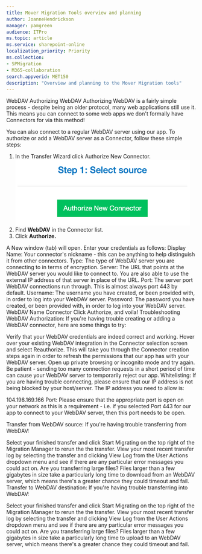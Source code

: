 ```yaml
---
title: Mover Migration Tools overview and planning
author: JoanneHendrickson
manager: pamgreen
audience: ITPro
ms.topic: article
ms.service: sharepoint-online
localization_priority: Priority
ms.collection: 
- SPMigration
- M365-collaboration
search.appverid: MET150
description: "Overview and planning to the Mover Migration tools"
---
```

WebDAV
Authorizing WebDAV
Authorizing WebDAV is a fairly simple process - despite being an older protocol, many web applications still use it. This means you can connect to some web apps we don't formally have Connectors for via this method!

You can also connect to a regular WebDAV server using our app. To authorize or add a WebDAV server as a Connector, follow these simple steps:

1. In the Transfer Wizard click Authorize New Connector.
![Auth New Connector](media/clear_auth.png)
2. Find **WebDAV** in the Connector list.
3. Click **Authorize.**

A New window (tab) will open. Enter your credentials as follows:
Display Name: Your connector's nickname - this can be anything to help distinguish it from other connectors.
Type: The type of WebDAV server you are connecting to in terms of encryption.
Server: The URL that points at the WebDAV server you would like to connect to. You are also able to use the external IP address of that server in place of the URL.
Port: The server port WebDAV connections run through. This is almost always port 443 by default.
Username: The username you have created, or been provided with, in order to log into your WebDAV server.
Password: The password you have created, or been provided with, in order to log into your WebDAV server.
WebDAV Name Connector
Click Authorize, and voila!
Troubleshooting WebDAV
Authorization: If you're having trouble creating or adding a WebDAV connector, here are some things to try:

Verify that your WebDAV credentials are indeed correct and working.
Hover over your existing WebDAV integration in the Connector selection screen and select Reauthorize. This will take you through the Connector creation steps again in order to refresh the permissions that our app has with your WebDAV server.
Open up private browsing or incognito mode and try again.
Be patient - sending too many connection requests in a short period of time can cause your WebDAV server to temporarily reject our app.
Whitelisting: If you are having trouble connecting, please ensure that our IP address is not being blocked by your host/server. The IP address you need to allow is:

104.198.169.166
Port: Please ensure that the appropriate port is open on your network as this is a requirement - i.e. if you selected Port 443 for our app to connect to your WebDAV server, then this port needs to be open.

Transfer from WebDAV source: If you're having trouble transferring from WebDAV:

Select your finished transfer and click Start Migrating on the top right of the Migration Manager to rerun the the transfer.
View your most recent transfer log by selecting the transfer and clicking View Log from the User Actions dropdown menu and see if there are any particular error messages you could act on.
Are you transferring large files? Files larger than a few gigabytes in size take a particularly long time to download from an WebDAV server, which means there's a greater chance they could timeout and fail.
Transfer to WebDAV destination: If you're having trouble transferring into WebDAV:

Select your finished transfer and click Start Migrating on the top right of the Migration Manager to rerun the the transfer.
View your most recent transfer log by selecting the transfer and clicking View Log from the User Actions dropdown menu and see if there are any particular error messages you could act on.
Are you transferring large files? Files larger than a few gigabytes in size take a particularly long time to upload to an WebDAV server, which means there's a greater chance they could timeout and fail.
